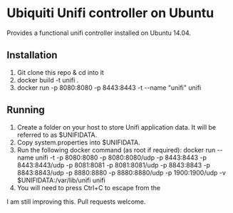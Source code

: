Ubiquiti Unifi controller on Ubuntu
===
Provides a functional unifi controller installed on Ubuntu 14.04.

Installation
---
1. Git clone this repo & cd into it
2. docker build -t unifi .
3. docker run -p 8080:8080 -p 8443:8443 -t --name "unifi" unifi

Running
---
1. Create a folder on your host to store Unifi application data. It will be referred to as $UNIFIDATA.
2. Copy system.properties into $UNIFIDATA.
3. Run the following docker command (as root if required):
    docker run --name unifi -t -p 8080:8080 -p 8080:8080/udp -p 8443:8443 -p 8443:8443/udp -p 8081:8081 -p 8081:8081/udp -p 8843:8843 -p 8843:8843/udp -p 8880:8880 -p 8880:8880/udp -p 1900:1900/udp -v $UNIFIDATA:/var/lib/unifi unifi
4. You will need to press Ctrl+C to escape from the 

I am still improving this. Pull requests welcome.
